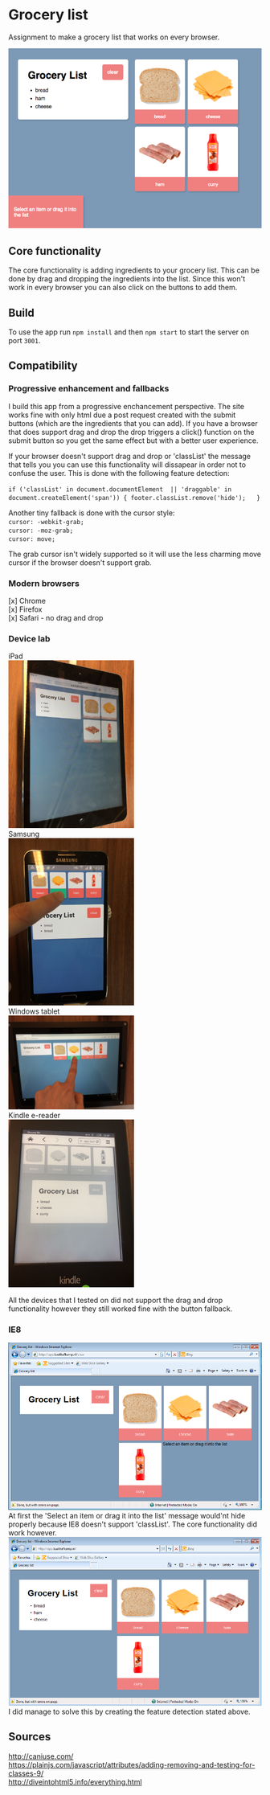 # Grocery list
Assignment to make a grocery list that works on every browser.

![screenshot](screens/home.png)

## Core functionality
The core functionality is adding ingredients to your grocery list. This can be done by drag and dropping the ingredients into the list. Since this won't work in every browser you can also click on the buttons to add them.

## Build
To use the app run `npm install` and then `npm start` to start the server on port `3001`.

## Compatibility

### Progressive enhancement and fallbacks
I build this app from a progressive enchancement perspective. The site works fine with only html due a post request created with the submit buttons (which are the ingredients that you can add). If you have a browser that does support drag and drop the drop triggers a click() function on the submit button so you get the same effect but with a better user experience.

If your browser doesn't support drag and drop or 'classList' the message that tells you you can use this functionality will dissapear in order not to confuse the user. This is done with the following feature detection:

`if ('classList' in document.documentElement  || 'draggable' in document.createElement('span')) {
	footer.classList.remove('hide');  
}`

Another tiny fallback is done with the cursor style:  
`cursor: -webkit-grab;`  
`cursor: -moz-grab;`  
`cursor: move;`  
  
The grab cursor isn't widely supported so it will use the less charming move cursor if the browser doesn't support grab.

### Modern browsers
[x] Chrome  
[x] Firefox  
[x] Safari - no drag and drop  

### Device lab
iPad  
<img src="screens/ipad.jpg" width="250">  
Samsung  
<img src="screens/samsung.jpg" width="250">  
Windows tablet  
<img src="screens/wintab.jpg" width="250">  
Kindle e-reader  
<img src="screens/kindle.jpg" width="250">  
  
All the devices that I tested on did not support the drag and drop functionality however they still worked fine with the button fallback.

### IE8
<img src="screens/windowsfirst.png">  
At first the 'Select an item or drag it into the list' message would'nt hide properly because IE8 doesn't support 'classList'. The core functionality did work however.

<img src="screens/windowsres.png">  
I did manage to solve this by creating the feature detection stated above.


## Sources
<a href="https://plainjs.com/javascript/attributes/adding-removing-and-testing-for-classes-9/">http://caniuse.com/</a>  
<a href="https://plainjs.com/javascript/attributes/adding-removing-and-testing-for-classes-9/">https://plainjs.com/javascript/attributes/adding-removing-and-testing-for-classes-9/</a>  
<a href="http://diveintohtml5.info/everything.html">http://diveintohtml5.info/everything.html</a>